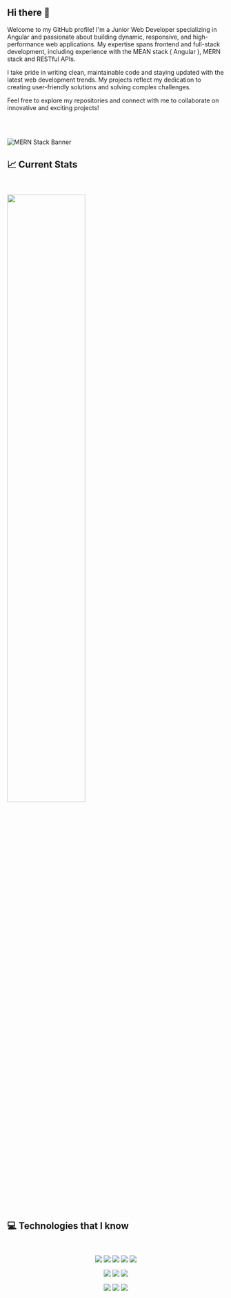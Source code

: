 ## Hi there 👋

<!--
**RafiulAlamRami/RafiulAlamRami** is a ✨ _special_ ✨ repository because its `README.md` (this file) appears on your GitHub profile.

Here are some ideas to get you started:


- 🔭 I’m currently working on ...
- 🌱 I’m currently learning ...
- 👯 I’m looking to collaborate on ...
- 🤔 I’m looking for help with ...
- 💬 Ask me about ...
- 📫 How to reach me: ...
- 😄 Pronouns: ...
- ⚡ Fun fact: ...
-->

<p>Welcome to my GitHub profile! I'm a Junior Web Developer specializing in Angular and passionate about building dynamic, responsive, and high-performance web applications. My expertise spans frontend and full-stack development, including experience with the MEAN stack ( Angular ), MERN stack and RESTful APIs.

I take pride in writing clean, maintainable code and staying updated with the latest web development trends. My projects reflect my dedication to creating user-friendly solutions and solving complex challenges.

Feel free to explore my repositories and connect with me to collaborate on innovative and exciting projects!<p/>

<br/>
<br/>

![MERN Stack Banner](https://payload-cms.code-b.dev/media/MEAN%20Stack%20Development%20Company.png)

## :chart_with_upwards_trend: Current Stats

<br />
<p>
  <img width="60%" src="https://github-readme-streak-stats.herokuapp.com?user=RafiulAlamRami&theme=react&hide_border=true&background=0D1117&stroke=0D1117&fire=FF1CF7&sideLabels=00F0FF&currStreakNum=FF1CF7&ring=FF1CF7&currStreakLabel=FF1CF7&sideNums=00F0FF" />
</p>


## :computer: Technologies that I know

<br>
<p align="center">
<img src="https://i.ibb.co/ySXjBVp/HTML.png"/>
<img src="https://i.ibb.co/RD2Y220/css.png" />
<img src="https://i.ibb.co/WnttBd0/Java-Script.png" />
<img src="https://i.ibb.co/7rvN94W/python.png" />
<img src="https://i.ibb.co/qM3cHHg/c.png" />
</p>

<p align="center">
<img src="https://i.ibb.co/G9Zn2Vw/react.png"/>
<img src="https://i.ibb.co/MPM3B5F/firebase.png"/>
<img src="https://i.ibb.co/Bg98FQd/tailwind.png"/>

</p>
<p align="center">
<img src="https://i.ibb.co/J3KdKn0/node.png"/>
<img src="https://i.ibb.co/yNw9QQw/express.png"/>
<img src="https://i.ibb.co/BPT72rP/mongo.png"/>
</p><br/>





